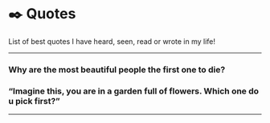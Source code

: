# ✒️ Quotes
List of best quotes I have heard, seen, read or wrote in my life!

---
### Why are the most beautiful people the first one to die?
### “Imagine this, you are in a garden full of flowers. Which one do u pick first?”
---
